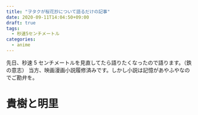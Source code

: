 ```yaml
---
title: "ヲタクが桜花抄について語るだけの記事"
date: 2020-09-11T14:04:50+09:00
draft: true
tags:
  - 秒速5センチメートル
categories:
  - anime
---
```


先日、秒速 5 センチメートルを見直してたら語りたくなったので語ります。（鉄の意志）
当方、映画漫画小説履修済みです。しかし小説は記憶があやふやなのでご勘弁を。

# 貴樹と明里
